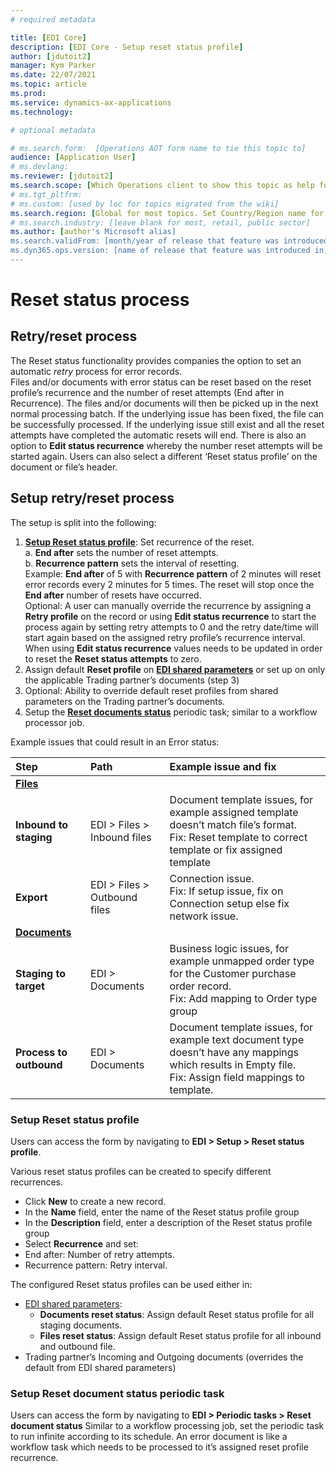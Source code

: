 ```yaml
---
# required metadata

title: [EDI Core]
description: [EDI Core - Setup reset status profile]
author: [jdutoit2]
manager: Kym Parker
ms.date: 22/07/2021
ms.topic: article
ms.prod: 
ms.service: dynamics-ax-applications
ms.technology: 

# optional metadata

# ms.search.form:  [Operations AOT form name to tie this topic to]
audience: [Application User]
# ms.devlang: 
ms.reviewer: [jdutoit2]
ms.search.scope: [Which Operations client to show this topic as help for, to be set by content strategist, see list here: https://microsoft.sharepoint.com/teams/DynDoc/_layouts/15/WopiFrame.aspx?sourcedoc={23419e1c-eb64-42e9-aa9b-79875b428718}&action=edit&wd=target%28Core%20Dynamics%20AX%20CP%20requirements%2Eone%7C4CC185C0%2DEFAA%2D42CD%2D94B9%2D8F2A45E7F61A%2FVersions%20list%20for%20docs%20topics%7CC14BE630%2D5151%2D49D6%2D8305%2D554B5084593C%2F%29]
# ms.tgt_pltfrm: 
# ms.custom: [used by loc for topics migrated from the wiki]
ms.search.region: [Global for most topics. Set Country/Region name for localizations]
# ms.search.industry: [leave blank for most, retail, public sector]
ms.author: [author's Microsoft alias]
ms.search.validFrom: [month/year of release that feature was introduced in, in format yyyy-mm-dd]
ms.dyn365.ops.version: [name of release that feature was introduced in, see list here: https://microsoft.sharepoint.com/teams/DynDoc/_layouts/15/WopiFrame.aspx?sourcedoc={23419e1c-eb64-42e9-aa9b-79875b428718}&action=edit&wd=target%28Core%20Dynamics%20AX%20CP%20requirements%2Eone%7C4CC185C0%2DEFAA%2D42CD%2D94B9%2D8F2A45E7F61A%2FVersions%20list%20for%20docs%20topics%7CC14BE630%2D5151%2D49D6%2D8305%2D554B5084593C%2F%29]
---
```


# Reset status process

## Retry/reset process

The Reset status functionality provides companies the option to set an automatic _retry_ process for error records. <br>
Files and/or documents with error status can be reset based on the reset profile’s recurrence and the number of reset attempts (End after in Recurrence).
The files and/or documents will then be picked up in the next normal processing batch. If the underlying issue has been fixed, the file can be successfully processed. If the underlying issue still exist and all the reset attempts have completed the automatic resets will end. There is also an option to **Edit status recurrence** whereby the number reset attempts will be started again. Users can also select a different ‘Reset status profile’ on the document or file’s header.

## Setup retry/reset process
The setup is split into the following:
1.	[**Setup Reset status profile**](#setup-reset-status-profile): Set recurrence of the reset. <br>
a.	**End after** sets the number of reset attempts. <br>
b.	**Recurrence pattern** sets the interval of resetting. <br>
Example: **End after** of 5 with **Recurrence pattern** of 2 minutes will reset error records every 2 minutes for 5 times. The reset will stop once the **End after** number of resets have occurred. <br> Optional: A user can manually override the recurrence by assigning a **Retry profile** on the record or using **Edit status recurrence** to start the process again by setting retry attempts to 0 and the retry date/time will start again based on the assigned retry profile’s recurrence interval. When using **Edit status recurrence** values needs to be updated in order to reset the **Reset status attempts** to zero.
2.	Assign default **Reset profile** on [**EDI shared parameters**](EDI-shared-parameters.md) or set up on only the applicable Trading partner’s documents (step 3)
3.	Optional: Ability to override default reset profiles from shared parameters on the Trading partner’s documents.
4.	Setup the [**Reset documents status**](#setup-reset-document-status-periodic-task) periodic task; similar to a workflow processor job.

Example issues that could result in an Error status:

**Step** 	                        | **Path**                              | **Example issue and fix**
:-------------------------------- |:------------------------------------- |:-------------------------------------
<ins>**Files**</ins>              |                                       |
**Inbound to staging**            |	EDI > Files > Inbound files           |	Document template issues, for example assigned template doesn’t match file’s format. <br> Fix: Reset template to correct template or fix assigned template
**Export**                        |	EDI > Files > Outbound files          |	Connection issue. <br> Fix: If setup issue, fix on Connection setup else fix network issue.
<ins>**Documents**</ins>	        |                                       |
**Staging to target**             |	EDI > Documents                       | Business logic issues, for example unmapped order type for the Customer purchase order record. <br> Fix: Add mapping to Order type group
**Process to outbound**           |	EDI > Documents                       |	Document template issues, for example text document type doesn’t have any mappings which results in Empty file. <br> Fix: Assign field mappings to template.


### Setup Reset status profile

Users can access the form by navigating to **EDI > Setup > Reset status profile**.

Various reset status profiles can be created to specify different recurrences. <br>
- Click **New** to create a new record.
- In the **Name** field, enter the name of the Reset status profile group
- In the **Description** field, enter a description of the Reset status profile group
-	Select **Recurrence** and set: <br>
  - End after: Number of retry attempts. <br>
  - Recurrence pattern: Retry interval.

The configured Reset status profiles can be used either in:
- [EDI shared parameters](EDI-shared-parameters.md):
  - **Documents reset status**: Assign default Reset status profile for all staging documents. <br>
  - **Files reset status**: Assign default Reset status profile for all inbound and outbound file. <br>
- Trading partner’s Incoming and Outgoing documents (overrides the default from EDI shared parameters)

### Setup Reset document status periodic task
Users can access the form by navigating to **EDI > Periodic tasks > Reset document status**
Similar to a workflow processing job, set the periodic task to run infinite according to its schedule. An error document is like a workflow task which needs to be processed to it’s assigned reset profile recurrence.

